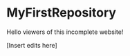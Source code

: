 # MyFirstRepository
<html>
<p>Hello viewers of this incomplete website!</p>
<p>[Insert edits here]</p>
</html>
